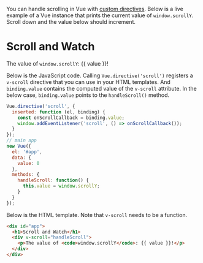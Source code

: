 You can handle scrolling in Vue with [custom directives](https://vuejs.org/v2/cookbook/creating-custom-scroll-directives.html).
Below is a live example of a Vue instance that prints the current value of `window.scrollY`.
Scroll down and the value below should increment.

<div id="app">
  <h1>Scroll and Watch</h1>
  <div v-scroll="handleScroll">
    <p>The value of <code>window.scrollY</code>: {{ value }}!</p>
  </div>
</div>
<script src="https://cdn.jsdelivr.net/npm/vue@2.6.12"></script>
<script> 
Vue.directive('scroll', {
  inserted: function (el, binding) {
    const onScrollCallback = binding.value; 
    window.addEventListener('scroll', () => onScrollCallback());
  }
});
// main app
new Vue({
  el: '#app',
  data: {
    value: 0
  },
  methods: {
    handleScroll: function() {
      this.value = window.scrollY;
    }
  }
});
</script>

Below is the JavaScript code.
Calling `Vue.directive('scroll')` registers a `v-scroll` directive that you can use in your HTML templates.
And `binding.value` contains the computed value of the `v-scroll` attribute.
In the below case, `binding.value` points to the `handleScroll()` method.

```javascript
Vue.directive('scroll', {
  inserted: function (el, binding) {
    const onScrollCallback = binding.value; 
    window.addEventListener('scroll', () => onScrollCallback());
  }
});
// main app
new Vue({
  el: '#app',
  data: {
    value: 0
  },
  methods: {
    handleScroll: function() {
      this.value = window.scrollY;
    }
  }
});
```

Below is the HTML template. Note that `v-scroll` needs to be a function.

```html
<div id="app">
  <h1>Scroll and Watch</h1>
  <div v-scroll="handleScroll">
    <p>The value of <code>window.scrollY</code>: {{ value }}!</p>
  </div>
</div>
```

